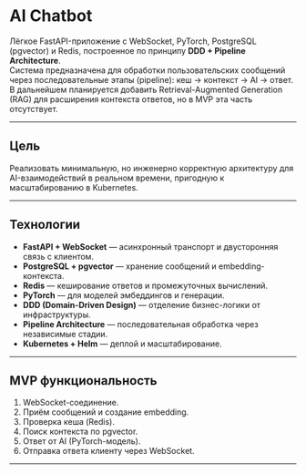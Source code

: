# AI Chatbot

Лёгкое FastAPI-приложение с WebSocket, PyTorch, PostgreSQL (pgvector) и Redis, построенное по принципу **DDD + Pipeline Architecture**.  
Система предназначена для обработки пользовательских сообщений через последовательные этапы (pipeline): кеш → контекст → AI → ответ.  
В дальнейшем планируется добавить Retrieval-Augmented Generation (RAG) для расширения контекста ответов, но в MVP эта часть отсутствует.

---

## Цель

Реализовать минимальную, но инженерно корректную архитектуру для AI-взаимодействий в реальном времени, пригодную к масштабированию в Kubernetes.

---

## Технологии

- **FastAPI + WebSocket** — асинхронный транспорт и двусторонняя связь с клиентом.  
- **PostgreSQL + pgvector** — хранение сообщений и embedding-контекста.  
- **Redis** — кеширование ответов и промежуточных вычислений.  
- **PyTorch** — для моделей эмбеддингов и генерации.  
- **DDD (Domain-Driven Design)** — отделение бизнес-логики от инфраструктуры.  
- **Pipeline Architecture** — последовательная обработка через независимые стадии.  
- **Kubernetes + Helm** — деплой и масштабирование.

---

## MVP функциональность

1. WebSocket-соединение.  
2. Приём сообщений и создание embedding.  
3. Проверка кеша (Redis).  
4. Поиск контекста по pgvector.  
5. Ответ от AI (PyTorch-модель).   
6. Отправка ответа клиенту через WebSocket.

---